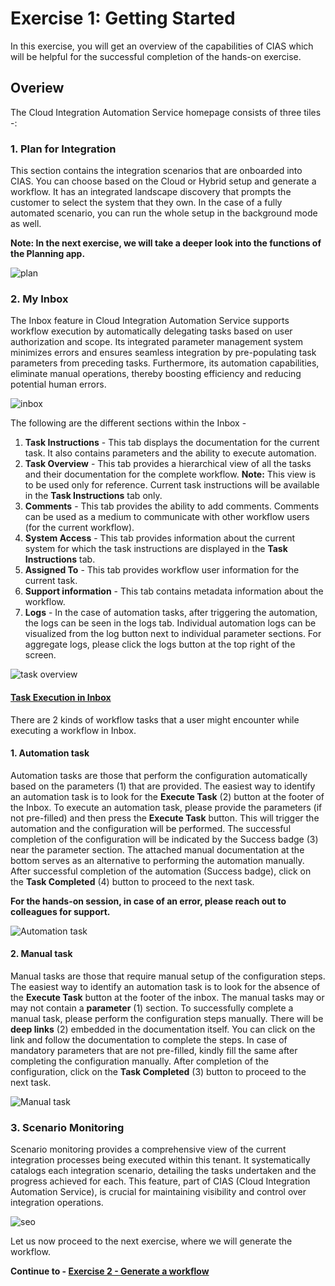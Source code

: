 
# Exercise 1: Getting Started

In this exercise, you will get an overview of the capabilities of CIAS which will be helpful for the successful completion of the hands-on exercise.

## Overiew

The Cloud Integration Automation Service homepage consists of three tiles -:

### 1. Plan for Integration

This section contains the integration scenarios that are onboarded into CIAS. You can choose based on the Cloud or Hybrid setup and generate a workflow. It has an integrated landscape discovery that prompts the customer to select the system that they own. In the case of a fully automated scenario, you can run the whole setup in the background mode as well. 

**Note: In the next exercise, we will take a deeper look into the functions of the Planning app.**

![plan](images/plan_overview_1.png)

### 2. My Inbox

The Inbox feature in Cloud Integration Automation Service supports workflow execution by automatically delegating tasks based on user authorization and scope. Its integrated parameter management system minimizes errors and ensures seamless integration by pre-populating task parameters from preceding tasks. Furthermore, its automation capabilities, eliminate manual operations, thereby boosting efficiency and reducing potential human errors.

![inbox](images/plan_overview_2.png)

The following are the different sections within the Inbox -
1. **Task Instructions** - This tab displays the documentation for the current task. It also contains parameters and the ability to execute automation.
2. **Task Overview** - This tab provides a hierarchical view of all the tasks and their documentation for the complete workflow. **Note:** This view is to be used only for reference. Current task instructions will be available in the **Task Instructions** tab only.
3. **Comments** - This tab provides the ability to add comments. Comments can be used as a medium to communicate with other workflow users (for the current workflow).
4. **System Access** - This tab provides information about the current system for which the task instructions are displayed in the **Task Instructions** tab.
5. **Assigned To** - This tab provides workflow user information for the current task.
6. **Support information** - This tab contains metadata information about the workflow.
7. **Logs** - In the case of automation tasks, after triggering the automation, the logs can be seen in the logs tab. Individual automation logs can be visualized from the log button next to individual parameter sections. For aggregate logs, please click the logs button at the top right of the screen.

![task overview](images/plan_overview_3.png)

#### <ins>Task Execution in Inbox</ins>

There are 2 kinds of workflow tasks that a user might encounter while executing a workflow in Inbox.

#### 1. Automation task

Automation tasks are those that perform the configuration automatically based on the parameters (1) that are provided. The easiest way to identify an automation task is to look for the **Execute Task** (2) button at the footer of the Inbox. To execute an automation task, please provide the parameters (if not pre-filled) and then press the **Execute Task** button. This will trigger the automation and the configuration will be performed. The successful completion of the configuration will be indicated by the Success badge (3) near the parameter section. The attached manual documentation at the bottom serves as an alternative to performing the automation manually.  After successful completion of the automation (Success badge), click on the **Task Completed** (4) button to proceed to the next task.

**For the hands-on session, in case of an error, please reach out to colleagues for support.**

![Automation task](images/plan_overview_4.png)

#### 2. Manual task

Manual tasks are those that require manual setup of the configuration steps. The easiest way to identify an automation task is to look for the absence of the **Execute Task** button at the footer of the inbox. The manual tasks may or may not contain a **parameter** (1) section. To successfully complete a manual task, please perform the configuration steps manually. There will be **deep links** (2) embedded in the documentation itself. You can click on the link and follow the documentation to complete the steps. In case of mandatory parameters that are not pre-filled, kindly fill the same after completing the configuration manually. After completion of the configuration, click on the **Task Completed** (3) button to proceed to the next task.

![Manual task](images/plan_overview_5.png)


### 3. Scenario Monitoring

Scenario monitoring provides a comprehensive view of the current integration processes being executed within this tenant. It systematically catalogs each integration scenario, detailing the tasks undertaken and the progress achieved for each. This feature, part of CIAS (Cloud Integration Automation Service), is crucial for maintaining visibility and control over integration operations.

![seo](images/plan_overview_6.png)

Let us now proceed to the next exercise, where we will generate the workflow.

**Continue to - [Exercise 2 - Generate a workflow](../ex2/README.md)**
